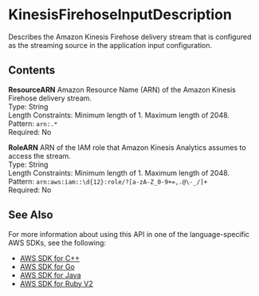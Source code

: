 # KinesisFirehoseInputDescription<a name="API_KinesisFirehoseInputDescription"></a>

 Describes the Amazon Kinesis Firehose delivery stream that is configured as the streaming source in the application input configuration\. 

## Contents<a name="API_KinesisFirehoseInputDescription_Contents"></a>

 **ResourceARN**   <a name="analytics-Type-KinesisFirehoseInputDescription-ResourceARN"></a>
Amazon Resource Name \(ARN\) of the Amazon Kinesis Firehose delivery stream\.  
Type: String  
Length Constraints: Minimum length of 1\. Maximum length of 2048\.  
Pattern: `arn:.*`   
Required: No

 **RoleARN**   <a name="analytics-Type-KinesisFirehoseInputDescription-RoleARN"></a>
ARN of the IAM role that Amazon Kinesis Analytics assumes to access the stream\.  
Type: String  
Length Constraints: Minimum length of 1\. Maximum length of 2048\.  
Pattern: `arn:aws:iam::\d{12}:role/?[a-zA-Z_0-9+=,.@\-_/]+`   
Required: No

## See Also<a name="API_KinesisFirehoseInputDescription_SeeAlso"></a>

For more information about using this API in one of the language\-specific AWS SDKs, see the following:
+  [AWS SDK for C\+\+](https://docs.aws.amazon.com/goto/SdkForCpp/kinesisanalytics-2015-08-14/KinesisFirehoseInputDescription) 
+  [AWS SDK for Go](https://docs.aws.amazon.com/goto/SdkForGoV1/kinesisanalytics-2015-08-14/KinesisFirehoseInputDescription) 
+  [AWS SDK for Java](https://docs.aws.amazon.com/goto/SdkForJava/kinesisanalytics-2015-08-14/KinesisFirehoseInputDescription) 
+  [AWS SDK for Ruby V2](https://docs.aws.amazon.com/goto/SdkForRubyV2/kinesisanalytics-2015-08-14/KinesisFirehoseInputDescription) 